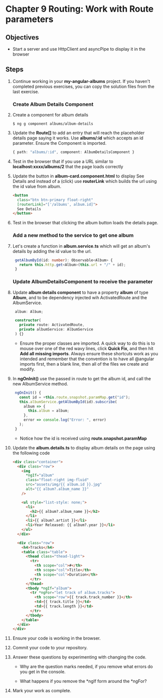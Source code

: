 # Chapter 9 Routing: Work with Route parameters

## Objectives

- Start a server and use HttpClient and asyncPipe to display it in the browser

## Steps

1. Continue working in your **my-angular-albums** project. If you haven't completed previous exercises, you can copy the solution files from the last exercise.

    ### Create Album Details Component

1. Create a component for album details

   ```console
   $ ng g component albums/album-details
   ```

1. Update the **Route[]** to add an entry that will reach the placeholder details page saying it works. Use **albums/:id** which accepts an id parameter. Ensure the Component is imported.

   ```typescript
   { path: "albums/:id", component: AlbumDetailsComponent }
   ```

1. Test in the browser that if you use a URL similar to **localhost:xxxx/albums/2** that the page loads correctly

1. Update the button in **album-card.component.html** to display See Details and instead of a (click) use **routerLink** which builds the url using the id value from album.

   ```html
   <button
     class="btn btn-primary float-right"
     [routerLink]="['/albums', album.id]">
     See Details
   </button>
   ```

1. Test in the browser that clicking the album button loads the details page.

   ### Add a new method to the service to get one album

1. Let's create a function in **album.service.ts** which will get an album's details by adding the id value to the url.

   ```typescript
    getAlbumById(id: number): Observable<Album> {
      return this.http.get<Album>(this.url + "/" + id);
    }
   ```

   ### Update AlbumDetailsComponent to receive the parameter

1. Update **album details component** to have a property **album** of type **Album**, and to be dependency injected wih ActivatedRoute and the AlbumService.

   ```typescript
    album: Album;

    constructor(
      private route: ActivatedRoute,
      private albumService: AlbumService
    ) {}
   ```

   - Ensure the proper classes are imported. A quick way to do this is to mouse over one of the red wavy lines, click **Quick Fix**, and then hit **Add all missing imports**. Always ensure these shortcuts work as you intended and remember that the convention is to have all @angular imports first, then a blank line, then all of the files we create and modify.

1. In **ngOnInit()** use the passed in route to get the album id, and call the new AlbumService method.

   ```typescript
    ngOnInit() {
      const id = +this.route.snapshot.paramMap.get("id");
      this.albumService.getAlbumById(id).subscribe(
        album => {
          this.album = album;
        },
        error => console.log("Error: ", error)
      );
    }
   ```

   - Notice how the id is received using **route.snapshot.paramMap**

1. Update the **album.details.ts** to display album details on the page using the following code

    ```html
    <div class="container">
      <div class="row">
        <img
          *ngIf="album"
          class="float-right img-fluid"
          src="assets/img/{{ album.id }}.jpg"
          alt="{{ album?.album_name }}"
        />

        <ul style="list-style: none;">
          <li>
            <h2>{{ album?.album_name }}</h2>
          </li>
          <li>{{ album?.artist }}</li>
          <li>Year Released: {{ album?.year }}</li>
        </ul>
      </div>

      <div class="row">
        <h4>Tracks</h4>
        <table class="table">
          <thead class="thead-light">
            <tr>
              <th scope="col">#</th>
              <th scope="col">Title</th>
              <th scope="col">Duration</th>
            </tr>
          </thead>
          <tbody *ngIf="album">
            <tr *ngFor="let track of album.tracks">
              <th scope="row">{{ track.track_number }}</th>
              <td>{{ track.title }}</td>
              <td>{{ track.length }}</td>
            </tr>
          </tbody>
        </table>
      </div>
    </div>
    ```

1. Ensure your code is working in the browser.

1. Commit your code to your repository.

1. Answer these questions by experimenting with changing the code.

    - Why are the question marks needed, if you remove what errors do you get in the console.

    - What happens if you remove the *ngIf form around the *ngFor?

1. Mark your work as complete.

